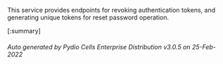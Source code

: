 






This service provides endpoints for revoking authentication tokens, and generating unique tokens for reset password operation.

[:summary]

###### Auto generated by Pydio Cells Enterprise Distribution v3.0.5 on 25-Feb-2022
